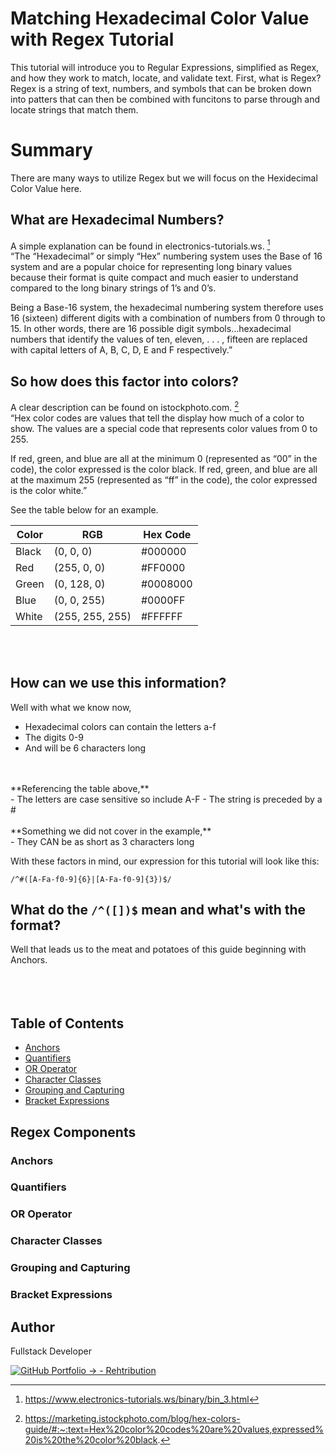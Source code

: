 # Matching Hexadecimal Color Value with Regex Tutorial

This tutorial will introduce you to Regular Expressions, simplified as Regex, and how they work to match, locate, and validate text.
First, what is Regex? </br>
Regex is a string of text, numbers, and symbols that can be broken down into patters that can then be combined with funcitons to parse through and locate strings that match them.


# Summary

There are many ways to utilize Regex but we will focus on the Hexidecimal Color Value here.
## What are Hexadecimal Numbers?
A simple explanation can be found in electronics-tutorials.ws. [^1] </br>
“The “Hexadecimal” or simply “Hex” numbering system uses the Base of 16 system and are a popular choice for representing long binary values because their format is quite compact and much easier to understand compared to the long binary strings of 1’s and 0’s.

Being a Base-16 system, the hexadecimal numbering system therefore uses 16 (sixteen) different digits with a combination of numbers from 0 through to 15. In other words, there are 16 possible digit symbols…hexadecimal numbers that identify the values of ten, eleven, . . . , fifteen are replaced with capital letters of A, B, C, D, E and F respectively.”

## So how does this factor into colors?
A clear description can be found on istockphoto.com. [^2] </br>
“Hex color codes are values that tell the display how much of a color to show. The values are a special code that represents color values from 0 to 255.

If red, green, and blue are all at the minimum 0 (represented as “00” in the code), the color expressed is the color black. If red, green, and blue are all at the maximum 255 (represented as “ff” in the code), the color expressed is the color white.”

See the table below for an example.

| Color | RGB | Hex Code |
| ----------- | ----------- | ----------- |
| Black | (0, 0, 0) | #000000 |
| Red | (255, 0, 0) | #FF0000 |
| Green | (0, 128, 0) | #0008000 |
| Blue | (0, 0, 255) | #0000FF |
| White | (255, 255, 255) | #FFFFFF |


</br>
</br>

## How can we use this information?
Well with what we know now,
</br>
- Hexadecimal colors can contain the letters a-f
- The digits 0-9
- And will be 6 characters long 
</br>
</br>
**Referencing the table above,**
</br>
- The letters are case sensitive so include A-F
- The string is preceded by a #
</br>
</br>
**Something we did not cover in the example,**
</br>
- They CAN be as short as 3 characters long

With these factors in mind, our expression for this tutorial  will look like this:
```
/^#([A-Fa-f0-9]{6}|[A-Fa-f0-9]{3})$/

```
## What do the ```/^([])$``` mean and what's with the format?
Well that leads us to the meat and potatoes of this guide beginning with Anchors.
</br>
</br>
</br>
</br>

## Table of Contents

- [Anchors](#anchors)
- [Quantifiers](#quantifiers)
- [OR Operator](#or-operator)
- [Character Classes](#character-classes)
- [Grouping and Capturing](#grouping-and-capturing)
- [Bracket Expressions](#bracket-expressions)

## Regex Components

### Anchors

### Quantifiers

### OR Operator

### Character Classes

### Grouping and Capturing

### Bracket Expressions


## Author
Fullstack Developer

[![GitHub Portfolio -> - Rehtribution](https://img.shields.io/badge/GitHub_Portfolio_-->-Rehtribution-darkred?style=for-the-badge)](https://github.com/Rehtribution)




[^1]: https://www.electronics-tutorials.ws/binary/bin_3.html
[^2]: https://marketing.istockphoto.com/blog/hex-colors-guide/#:~:text=Hex%20color%20codes%20are%20values,expressed%20is%20the%20color%20black.